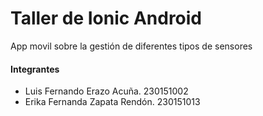 ﻿# Taller de Ionic Android

App movil sobre la gestión de diferentes tipos de sensores


#### Integrantes 
- Luis Fernando Erazo Acuña.            230151002
- Erika Fernanda Zapata Rendón.         230151013